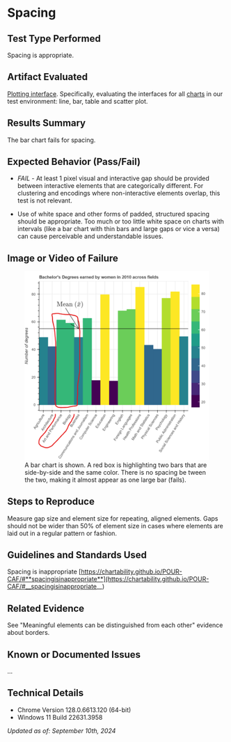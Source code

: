 # Spacing

## Test Type Performed

Spacing is appropriate.

## Artifact Evaluated

[Plotting interface](https://docs.bokeh.org/en/latest/docs/user_guide/basic.html#ug-basic). Specifically, evaluating the interfaces for all [charts](https://quansight-labs.github.io/bokeh-a11y-audit/#_ts1723552414769) in our test environment: line, bar, table and scatter plot.

## Results Summary

The bar chart fails for spacing.

## Expected Behavior (Pass/Fail)

- _FAIL_ - At least 1 pixel visual and interactive gap should be provided between interactive elements that are categorically different. For clustering and encodings where non-interactive elements overlap, this test is not relevant.

- Use of white space and other forms of padded, structured spacing should be appropriate. Too much or too little white space on charts with intervals (like a bar chart with thin bars and large gaps or vice a versa) can cause perceivable and understandable issues.

## Image or Video of Failure

<figure>
    <img width="803" alt="A bar chart is shown. A red box is highlighting two bars that are side-by-side and are the same color. There is no spacing be tween the two, making it almost appear as one large bar (fails)." src="./assets/plotting-interface_spacing.png">
    <figcaption>A bar chart is shown. A red box is highlighting two bars that are side-by-side and the same color. There is no spacing be tween the two, making it almost appear as one large bar (fails).</figcaption>
</figure>

## Steps to Reproduce

Measure gap size and element size for repeating, aligned elements. Gaps should not be wider than 50% of element size in cases where elements are laid out in a regular pattern or fashion.

## Guidelines and Standards Used

Spacing is inappropriate [https://chartability.github.io/POUR-CAF/#**spacingisinappropriate**](https://chartability.github.io/POUR-CAF/#__spacingisinappropriate__)

## Related Evidence

See "Meaningful elements can be distinguished from each other" evidence about borders.

## Known or Documented Issues

...

## Technical Details

- Chrome Version 128.0.6613.120 (64-bit)
- Windows 11 Build 22631.3958

_Updated as of: September 10th, 2024_

<!-- ## Notes
A seasoned SR (screen reader) user could have the knowledge to navigate and explore webpages and graphs with more nuance, whether through manual mode switching, certain key shortcuts, etc. These tests are done by a sighted user with the SR’s default options and performed as if a new or beginner user is interacting with these elements. We would expect that all users could be able to navigate smoothly, regardless of experience levels.  -->
